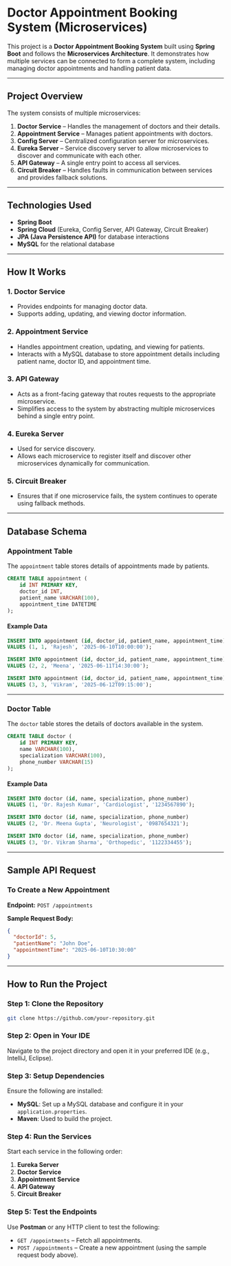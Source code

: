 # Doctor Appointment Booking System (Microservices)

This project is a **Doctor Appointment Booking System** built using **Spring Boot** and follows the **Microservices Architecture**. It demonstrates how multiple services can be connected to form a complete system, including managing doctor appointments and handling patient data.

---

## Project Overview

The system consists of multiple microservices:

1. **Doctor Service** – Handles the management of doctors and their details.  
2. **Appointment Service** – Manages patient appointments with doctors.  
3. **Config Server** – Centralized configuration server for microservices.  
4. **Eureka Server** – Service discovery server to allow microservices to discover and communicate with each other.  
5. **API Gateway** – A single entry point to access all services.  
6. **Circuit Breaker** – Handles faults in communication between services and provides fallback solutions.

---

## Technologies Used

- **Spring Boot**
- **Spring Cloud** (Eureka, Config Server, API Gateway, Circuit Breaker)
- **JPA (Java Persistence API)** for database interactions
- **MySQL** for the relational database

---

## How It Works

### 1. Doctor Service

- Provides endpoints for managing doctor data.
- Supports adding, updating, and viewing doctor information.

### 2. Appointment Service

- Handles appointment creation, updating, and viewing for patients.
- Interacts with a MySQL database to store appointment details including patient name, doctor ID, and appointment time.

### 3. API Gateway

- Acts as a front-facing gateway that routes requests to the appropriate microservice.
- Simplifies access to the system by abstracting multiple microservices behind a single entry point.

### 4. Eureka Server

- Used for service discovery.
- Allows each microservice to register itself and discover other microservices dynamically for communication.

### 5. Circuit Breaker

- Ensures that if one microservice fails, the system continues to operate using fallback methods.

---

## Database Schema

### Appointment Table

The `appointment` table stores details of appointments made by patients.

```sql
CREATE TABLE appointment (
    id INT PRIMARY KEY,
    doctor_id INT,
    patient_name VARCHAR(100),
    appointment_time DATETIME
);
```

#### Example Data

```sql
INSERT INTO appointment (id, doctor_id, patient_name, appointment_time)
VALUES (1, 1, 'Rajesh', '2025-06-10T10:00:00');

INSERT INTO appointment (id, doctor_id, patient_name, appointment_time)
VALUES (2, 2, 'Meena', '2025-06-11T14:30:00');

INSERT INTO appointment (id, doctor_id, patient_name, appointment_time)
VALUES (3, 3, 'Vikram', '2025-06-12T09:15:00');
```

---

### Doctor Table

The `doctor` table stores the details of doctors available in the system.

```sql
CREATE TABLE doctor (
    id INT PRIMARY KEY,
    name VARCHAR(100),
    specialization VARCHAR(100),
    phone_number VARCHAR(15)
);
```

#### Example Data

```sql
INSERT INTO doctor (id, name, specialization, phone_number)
VALUES (1, 'Dr. Rajesh Kumar', 'Cardiologist', '1234567890');

INSERT INTO doctor (id, name, specialization, phone_number)
VALUES (2, 'Dr. Meena Gupta', 'Neurologist', '0987654321');

INSERT INTO doctor (id, name, specialization, phone_number)
VALUES (3, 'Dr. Vikram Sharma', 'Orthopedic', '1122334455');
```

---

## Sample API Request

### To Create a New Appointment

**Endpoint:** `POST /appointments`

**Sample Request Body:**

```json
{
  "doctorId": 5,
  "patientName": "John Doe",
  "appointmentTime": "2025-06-10T10:30:00"
}
```

---

## How to Run the Project

### Step 1: Clone the Repository

```bash
git clone https://github.com/your-repository.git
```

### Step 2: Open in Your IDE

Navigate to the project directory and open it in your preferred IDE (e.g., IntelliJ, Eclipse).

### Step 3: Setup Dependencies

Ensure the following are installed:

- **MySQL**: Set up a MySQL database and configure it in your `application.properties`.
- **Maven**: Used to build the project.

### Step 4: Run the Services

Start each service in the following order:

1. **Eureka Server**
2. **Doctor Service**
3. **Appointment Service**
4. **API Gateway**
5. **Circuit Breaker**

### Step 5: Test the Endpoints

Use **Postman** or any HTTP client to test the following:

- `GET /appointments` – Fetch all appointments.
- `POST /appointments` – Create a new appointment (using the sample request body above).
